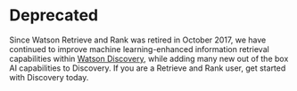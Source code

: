 # Deprecated
Since Watson Retrieve and Rank was retired in October 2017, we have continued to improve machine learning-enhanced information retrieval capabilities within [Watson Discovery](https://www.ibm.com/watson/services/discovery), while adding many new out of the box AI capabilities to Discovery. If you are a Retrieve and Rank user, get started with Discovery today.
